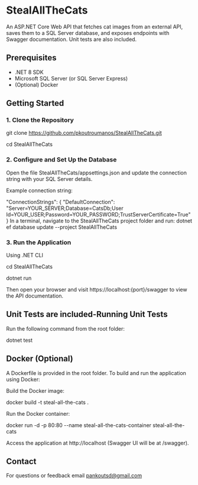 # StealAllTheCats

An ASP.NET Core Web API that fetches cat images from an external API, saves them to a SQL Server database, and exposes endpoints with Swagger documentation. Unit tests are also included.

## Prerequisites

- .NET 8 SDK
- Microsoft SQL Server (or SQL Server Express)
- (Optional) Docker

## Getting Started

### 1. Clone the Repository

git clone https://github.com/pkoutroumanos/StealAllTheCats.git

cd StealAllTheCats

### 2. Configure and Set Up the Database

Open the file StealAllTheCats/appsettings.json and update the connection string with your SQL Server details.

Example connection string:

"ConnectionStrings": {
  "DefaultConnection": "Server=YOUR_SERVER;Database=CatsDb;User Id=YOUR_USER;Password=YOUR_PASSWORD;TrustServerCertificate=True"
}
In a terminal, navigate to the StealAllTheCats project folder and run:
dotnet ef database update --project StealAllTheCats

### 3. Run the Application

Using .NET CLI

cd StealAllTheCats

dotnet run

Then open your browser and visit https://localhost:{port}/swagger to view the API documentation.

## Unit Tests are included-Running Unit Tests

Run the following command from the root folder:

dotnet test

## Docker (Optional)
A Dockerfile is provided in the root folder. To build and run the application using Docker:

Build the Docker image:

docker build -t steal-all-the-cats .

Run the Docker container:

docker run -d -p 80:80 --name steal-all-the-cats-container steal-all-the-cats

Access the application at http://localhost (Swagger UI will be at /swagger).


## Contact
For questions or feedback  email pankoutsd@gmail.com
